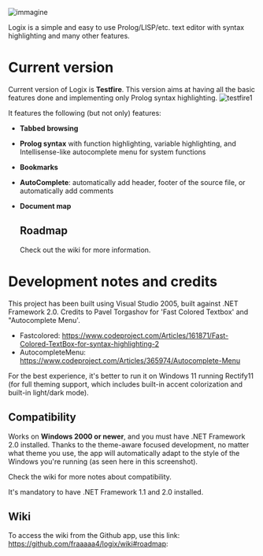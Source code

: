 ![immagine](https://github.com/fraaaaa4/logix/assets/87281326/e8f651f7-9d9d-4013-bc89-9892083a16cb)

Logix is a simple and easy to use Prolog/LISP/etc. text editor with syntax highlighting and many other features.

# Current version
Current version of Logix is **Testfire**. This version aims at having all the basic features done and implementing only Prolog syntax highlighting.
![testfire1](https://github.com/fraaaaa4/logix/assets/87281326/00b75ac0-1c84-4f57-9057-354002bcf043)

It features the following (but not only) features:
- **Tabbed browsing**
- **Prolog syntax** with function highlighting, variable highlighting, and Intellisense-like autocomplete menu for system functions
- **Bookmarks**
- **AutoComplete**: automatically add header, footer of the source file, or automatically add comments
- **Document map**

  ## Roadmap
  Check out the wiki for more information.

 # Development notes and credits
 This project has been built using Visual Studio 2005, built against .NET Framework 2.0. Credits to Pavel Torgashov for 'Fast Colored Textbox' and "Autocomplete Menu'.
 - Fastcolored: https://www.codeproject.com/Articles/161871/Fast-Colored-TextBox-for-syntax-highlighting-2
 - AutocompleteMenu: https://www.codeproject.com/Articles/365974/Autocomplete-Menu

For the best experience, it's better to run it on Windows 11 running Rectify11 (for full theming support, which includes built-in accent colorization and built-in light/dark mode).

## Compatibility
Works on **Windows 2000 or newer**, and you must have .NET Framework 2.0 installed. Thanks to the theme-aware focused development, no matter what theme you use, the app will automatically adapt to the style of the Windows you're running (as seen here in this screenshot).

Check the wiki for more notes about compatibility.

It's mandatory to have .NET Framework 1.1 and 2.0 installed.

## Wiki
To access the wiki from the Github app, use this link: https://github.com/fraaaaa4/logix/wiki#roadmap: 
